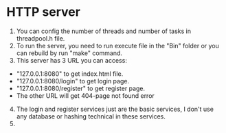 # HTTP server
1. You can config the number of threads and number of tasks in threadpool.h file.
2. To run the server, you need to run execute file in the "Bin" folder or you can rebuild by run "make" command.
3. This server has 3 URL you can access:
- "127.0.0.1:8080" to get index.html file.
- "127.0.0.1:8080/login" to get login page.
- "127.0.0.1:8080/register" to get register page.
- The other URL will get 404-page not found error
4. The login and register services just are the basic services, I don't use any database or hashing technical in these services.
5. 
